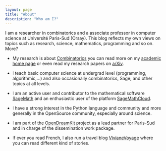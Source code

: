 ```yaml
---
layout: page
title: "About"
description: "Who am I?"
---
```



I am a researcher in combinatorics and a associate professor in computer science at Université Paris-Sud (Orsay). This blog reflects my own views on topics such as research, science, mathematics, programming and so on. More?

* My research is about [Combinatorics](https://en.wikipedia.org/wiki/Combinatorics) you can read more on my [academic home page](https://www.lri.fr/~pons/en/) or even read my research papers on [arXiv](http://arxiv.org/a/pons_v_1).

* I teach basic computer science at undergrad level (programming, algorithmic,...) and also occasionally combinatorics, Sage, and other topics at all levels.

* I am an active user and contributor to the mathematical software [SageMath](http://www.sagemath.org/) and an enthusiastic user of the platform [SageMathCloud](https://cloud.sagemath.com/).

* I have a strong interest in the Python language and community and more generally in the OpenSource community, especially around science.

* I am part of the [OpenDreamKit](http://opendreamkit.org/) project as a lead partner for Paris-Sud and in charge of the dissemination work package.

* If ever you read French, I also run a travel blog [VivianeVoyage](http://www.viviane-voyages.com/) where you can read different kind of stories. 

